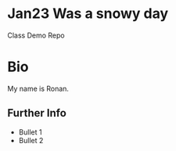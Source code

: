 # Jan23 Was a snowy day
Class Demo Repo

# Bio
My name is Ronan.

## Further Info
 * Bullet 1
 * Bullet 2

